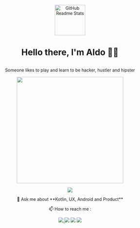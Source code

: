 <p align="center">
 <img width="100px" src="https://svgshare.com/i/TEA.svg" align="center" alt="GitHub Readme Stats" />
<h1 align="center"> Hello there, I'm Aldo 👨‍💻</h1>
<p align="center"><img src="https://img.shields.io/github/followers/reinaldoriant?style=social" alt="" />


<p align="center"> Someone likes to play and learn to be hacker, hustler and hipster  </p>

<p align='center'>
  <a href="#"><img src="https://github-readme-stats.vercel.app/api?username=reinaldoriant&show_icons=true&count_private=true" width="350"></a>
</p>
<p align='center'>
  <a href="#"><img src="https://github-readme-stats.vercel.app/api/top-langs/?username=reinaldoriant&layout=compact"></a></p>

<p align="center">  💬 Ask me about **Kotlin, UX, Android and Product** </p>

<p align="center"> 📫 How to reach me : </p>

 <p align="center"> 
 <a href="https://t.me/reinaldoriant" >
  <img src="https://img.shields.io/badge/Telegram-2CA5E0?style=for-the-badge&logo=telegram&logoColor=white" />
  <a href="https://linkedin.com/in/reinaldoriant">
  <img src="https://img.shields.io/badge/LinkedIn-0077B5?style=for-the-badge&logo=linkedin&logoColor=white" /></a>
 <a href="https://medium.com/@ruang-aldo">
  <img src="https://img.shields.io/badge/Medium-12100E?style=for-the-badge&logo=medium&logoColor=white" /></a>
  <a href="mailto:reinaldoriant@gmail.com" >
   <img src="https://img.shields.io/badge/Gmail-D14836?style=for-the-badge&logo=gmail&logoColor=white"  /></a>
</p>



